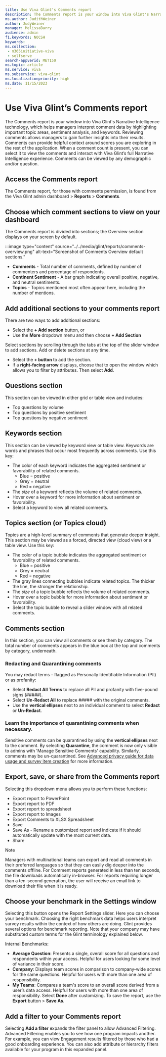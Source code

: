 ```yaml
---
title: Use Viva Glint's Comments report
description: The Comments report is your window into Viva Glint's Narrative Intelligence technology which helps managers interpret comment data by highlighting important topic areas, sentiment analysis, and keywords. 
ms.author: JudithWeiner
author: JudyWeiner
manager: MelissaBarry
audience: admin
f1.keywords: NOCSH
keywords: 
ms.collection: 
 - m365initiative-viva
 - selfserve
search-appverid: MET150
ms.topic: article
ms.service: viva
ms.subservice: viva-glint
ms.localizationpriority: high
ms.date: 11/15/2023
---
```


# Use Viva Glint’s Comments report 

The Comments report is your window into Viva Glint's Narrative Intelligence technology, which helps managers interpret comment data by highlighting important topic areas, sentiment analysis, and keywords. 
Reviewing comments allows managers to gain further insights into their results. Comments can provide helpful context around scores you are exploring in the rest of the application. When a comment count is present, you can select it to view the comments and interact with Viva Glint’s full Narrative Intelligence experience. Comments can be viewed by any demographic and/or question. 

## Access the Comments report

The Comments report, for those with comments permission, is found from the Viva Glint admin dashboard > **Reports** > **Comments**.

## Choose which comment sections to view on your dashboard

The Comments report is divided into sections; the Overview section displays on your screen by default.

:::image type="content" source="../../media/glint/reports/comments-overview.png" alt-text="Screenshot of Comments Overview default sections."

- **Comments** - Total number of comments, defined by number of commenters and percentage of respondents.
- **Continent Sentiment** - A bar graph indicating overall positive, negative, and neutral sentiments.
- **Topics** - Topics mentioned most often appear here, including the number of mentions.

## Add additional sections to your comments report
There are two ways to add additional sections:
- Select the **+ Add section** button, or
- Use the **More** dropdown menu and then choose **+ Add Section**

Select sections by scrolling through the tabs at the top of the slider window to add sections. Add or delete sections at any time. 
- Select the **+ button** to add the section.
- If a **right-facing arrow** displays, choose that to open the window which allows you to filter by attributes. Then select **Add**.

## Questions section
This section can be viewed in either grid or table view and includes:
- Top questions by volume
- Top questions by positive sentiment
- Top questions by negative sentiment

## Keywords section
This section can be viewed by keyword view or table view. Keywords are words and phrases that occur most frequently across comments. Use this key:
- The color of each keyword indicates the aggregated sentiment or favorability of related comments.
	- Blue = positive
	- Grey = neutral
	- Red = negative
- The *size* of a keyword reflects the volume of related comments.
- Hover over a keyword for more information about sentiment or favorability.
- Select a keyword to view all related comments.

## Topics section (or Topics cloud)
Topics are a high-level summary of comments that generate deeper insight. This section may be viewed as a forced, directed view (cloud view) or a table view. Use this key:
- The color of a topic bubble indicates the aggregated sentiment or favorability of related comments.
	- Blue = positive
	- Grey = neutral
	- Red = negative
- The gray lines connecting bubbles indicate related topics. The thicker the line, the stronger the relationship.
- The *size* of a topic bubble reflects the volume of related comments.
- Hover over a topic bubble for more information about sentiment or favorability.
- Select the topic bubble to reveal a slider window with all related comments. 

## Comments section
In this section, you can view all comments or see them by category. The total number of comments appears in the blue box at the top and comments by category, underneath.

### Redacting and Quarantining comments
You may redact terms - flagged as Personally Identifiable Information (PII) or as profanity:
- Select **Redact All Terms** to replace all PII and profanity with five-pound signs (#####).
- Select **Un-Redact All** to replace ##### with the original comments.
- Use the **vertical ellipses** next to an individual comment to select **Redact** or **Un-Redact**.

### Learn the importance of quarantining comments when necessary. 
Sensitive comments can be quarantined by using the **vertical ellipses** next to the comment. 
By selecting **Quarantine**, the comment is now only visible to admins with 'Manage Sensitive Comments' capability. Similarly, comments may be un-quarantined. See [Advanced privacy guide for data usage and survey item creation](/viva/glint/setup/gdpr-special-categories) for more information.
 
## Export, save, or share from the Comments report
Selecting this dropdown menu allows you to perform these functions:
- Export report to PowerPoint
- Export report to PDF
- Export report to spreadsheet
- Export report to Images
- Export Comments to XLSX Spreadsheet
- Save
- Save As - Rename a customized report and indicate if it should automatically update with the most current data.
- Share

>[!NOTE]
> Managers with multinational teams can export and read all comments in their preferred languages so that they can easily dig deeper into the comments offline.  For Comment reports generated in less than ten seconds, the file downloads automatically in-browser. For reports requiring longer than a ten-second generation, the user will receive an email link to download their file when it is ready.

## Choose your benchmark in the Settings window
Selecting this button opens the Report Settings slider. Here you can choose your benchmark.
Choosing the right benchmark data helps users interpret survey results within the context of how others are doing. Glint provides several options for benchmark reporting. Note that your company may have substituted custom terms for the Glint terminology explained below.

Internal Benchmarks:
- **Average Question**: Presents a single, overall score for all questions and respondents within your access. Helpful for users looking for some level of variance in their score.
- **Company**: Displays team scores in comparison to company-wide scores for the same questions. Helpful for users with more than one area of responsibility.
- **My Teams**: Compares a team's score to an overall score derived from a user’s data access. Helpful for users with more than one area of responsibility.
Select **Done** after customizing.
To save the report, use the **Export** button > **Save As**.

## Add a filter to your Comments report
Selecting **Add a filter** expands the filter panel to allow Advanced Filtering. Advanced Filtering enables you to see how one program impacts another. For example, you can view Engagement results filtered by those who had a good onboarding experience.
You can also add attribute or hierarchy filters available for your program in this expanded panel.
 


